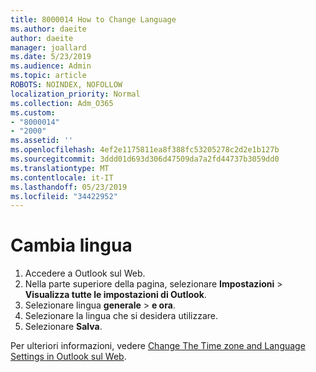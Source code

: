```yaml
---
title: 8000014 How to Change Language
ms.author: daeite
author: daeite
manager: joallard
ms.date: 5/23/2019
ms.audience: Admin
ms.topic: article
ROBOTS: NOINDEX, NOFOLLOW
localization_priority: Normal
ms.collection: Adm_O365
ms.custom:
- "8000014"
- "2000"
ms.assetid: ''
ms.openlocfilehash: 4ef2e1175811ea8f388fc53205278c2d2e1b127b
ms.sourcegitcommit: 3ddd01d693d306d47509da7a2fd44737b3059dd0
ms.translationtype: MT
ms.contentlocale: it-IT
ms.lasthandoff: 05/23/2019
ms.locfileid: "34422952"
---
```

# <a name="change-language"></a>Cambia lingua

1.    Accedere a Outlook sul Web.
2. Nella parte superiore della pagina, selezionare **Impostazioni** > **Visualizza tutte le impostazioni di Outlook**.
3. Selezionare lingua **generale** > **e ora**.
4. Selezionare la lingua che si desidera utilizzare.
5. Selezionare **Salva**.
 
Per ulteriori informazioni, vedere [Change The Time zone and Language Settings in Outlook sul Web](https://support.office.com/article/65239869-12e7-4a9d-bca1-76b0ad7ce273).

